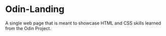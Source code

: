 # Odin-Landing
A single web page that is meant to showcase HTML and CSS skills learned from the Odin Project.
